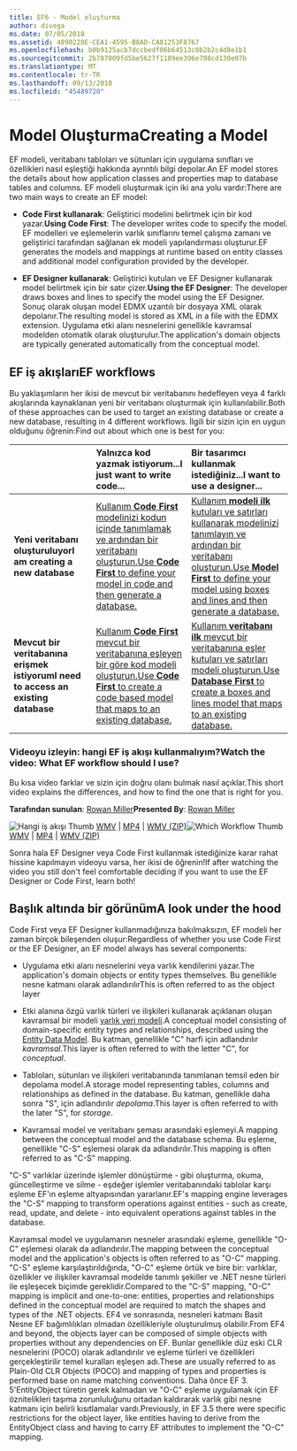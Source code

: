 ```yaml
---
title: EF6 - Model oluşturma
author: divega
ms.date: 07/05/2018
ms.assetid: 4890228E-CEA1-4595-B8AD-CA81253F8767
ms.openlocfilehash: b0b9125acb7dccbedf06b64513c0b2b2c4d8e1b1
ms.sourcegitcommit: 2b787009fd5be5627f1189ee396e708cd130e07b
ms.translationtype: MT
ms.contentlocale: tr-TR
ms.lasthandoff: 09/13/2018
ms.locfileid: "45489720"
---
```

# <a name="creating-a-model"></a><span data-ttu-id="afafa-102">Model Oluşturma</span><span class="sxs-lookup"><span data-stu-id="afafa-102">Creating a Model</span></span>

<span data-ttu-id="afafa-103">EF modeli, veritabanı tabloları ve sütunları için uygulama sınıfları ve özellikleri nasıl eşleştiği hakkında ayrıntılı bilgi depolar.</span><span class="sxs-lookup"><span data-stu-id="afafa-103">An EF model stores the details about how application classes and properties map to database tables and columns.</span></span> <span data-ttu-id="afafa-104">EF modeli oluşturmak için iki ana yolu vardır:</span><span class="sxs-lookup"><span data-stu-id="afafa-104">There are two main ways to create an EF model:</span></span>

- <span data-ttu-id="afafa-105">**Code First kullanarak**: Geliştirici modelini belirtmek için bir kod yazar.</span><span class="sxs-lookup"><span data-stu-id="afafa-105">**Using Code First**: The developer writes code to specify the model.</span></span> <span data-ttu-id="afafa-106">EF modelleri ve eşlemelerin varlık sınıflarını temel çalışma zamanı ve geliştirici tarafından sağlanan ek modeli yapılandırması oluşturur.</span><span class="sxs-lookup"><span data-stu-id="afafa-106">EF generates the models and mappings at runtime based on entity classes and additional model configuration provided by the developer.</span></span>

- <span data-ttu-id="afafa-107">**EF Designer kullanarak**: Geliştirici kutuları ve EF Designer kullanarak model belirtmek için bir satır çizer.</span><span class="sxs-lookup"><span data-stu-id="afafa-107">**Using the EF Designer**: The developer draws boxes and lines to specify the model using the EF Designer.</span></span> <span data-ttu-id="afafa-108">Sonuç olarak oluşan model EDMX uzantılı bir dosyaya XML olarak depolanır.</span><span class="sxs-lookup"><span data-stu-id="afafa-108">The resulting model is stored as XML in a file with the EDMX extension.</span></span> <span data-ttu-id="afafa-109">Uygulama etki alanı nesnelerini genellikle kavramsal modelden otomatik olarak oluşturulur.</span><span class="sxs-lookup"><span data-stu-id="afafa-109">The application's domain objects are typically generated automatically from the conceptual model.</span></span>

## <a name="ef-workflows"></a><span data-ttu-id="afafa-110">EF iş akışları</span><span class="sxs-lookup"><span data-stu-id="afafa-110">EF workflows</span></span>

<span data-ttu-id="afafa-111">Bu yaklaşımların her ikisi de mevcut bir veritabanını hedefleyen veya 4 farklı akışlarında kaynaklanan yeni bir veritabanı oluşturmak için kullanılabilir.</span><span class="sxs-lookup"><span data-stu-id="afafa-111">Both of these approaches can be used to target an existing database or create a new database, resulting in 4 different workflows.</span></span>
<span data-ttu-id="afafa-112">İlgili bir sizin için en uygun olduğunu öğrenin:</span><span class="sxs-lookup"><span data-stu-id="afafa-112">Find out about which one is best for you:</span></span>  

|                                           | <span data-ttu-id="afafa-113">Yalnızca kod yazmak istiyorum...</span><span class="sxs-lookup"><span data-stu-id="afafa-113">I just want to write code...</span></span>                                                                                                                   | <span data-ttu-id="afafa-114">Bir tasarımcı kullanmak istediğiniz...</span><span class="sxs-lookup"><span data-stu-id="afafa-114">I want to use a designer...</span></span>                                                                                                                        |
|:------------------------------------------|:-----------------------------------------------------------------------------------------------------------------------------------------------|:---------------------------------------------------------------------------------------------------------------------------------------------------|
| <span data-ttu-id="afafa-115">**Yeni veritabanı oluşturuluyor**</span><span class="sxs-lookup"><span data-stu-id="afafa-115">**I am creating a new database**</span></span>          | [<span data-ttu-id="afafa-116">Kullanım **Code First** modelinizi kodun içinde tanımlamak ve ardından bir veritabanı oluşturun.</span><span class="sxs-lookup"><span data-stu-id="afafa-116">Use **Code First** to define your model in code and then generate a database.</span></span>](~/ef6/modeling/code-first/workflows/new-database.md)           | [<span data-ttu-id="afafa-117">Kullanım **modeli ilk** kutuları ve satırları kullanarak modelinizi tanımlayın ve ardından bir veritabanı oluşturun.</span><span class="sxs-lookup"><span data-stu-id="afafa-117">Use **Model First** to define your model using boxes and lines and then generate a database.</span></span>](~/ef6/modeling/designer/workflows/model-first.md)   |
| <span data-ttu-id="afafa-118">**Mevcut bir veritabanına erişmek istiyorum**</span><span class="sxs-lookup"><span data-stu-id="afafa-118">**I need to access an existing database**</span></span> | [<span data-ttu-id="afafa-119">Kullanım **Code First** mevcut bir veritabanına eşleyen bir göre kod modeli oluşturun.</span><span class="sxs-lookup"><span data-stu-id="afafa-119">Use **Code First** to create a code based model that maps to an existing database.</span></span>](~/ef6/modeling/code-first/workflows/existing-database.md) | [<span data-ttu-id="afafa-120">Kullanım **veritabanı ilk** mevcut bir veritabanına eşler kutuları ve satırları modeli oluşturun.</span><span class="sxs-lookup"><span data-stu-id="afafa-120">Use **Database First** to create a boxes and lines model that maps to an existing database.</span></span>](~/ef6/modeling/designer/workflows/database-first.md) |

### <a name="watch-the-video-what-ef-workflow-should-i-use"></a><span data-ttu-id="afafa-121">Videoyu izleyin: hangi EF iş akışı kullanmalıyım?</span><span class="sxs-lookup"><span data-stu-id="afafa-121">Watch the video: What EF workflow should I use?</span></span>

<span data-ttu-id="afafa-122">Bu kısa video farklar ve sizin için doğru olanı bulmak nasıl açıklar.</span><span class="sxs-lookup"><span data-stu-id="afafa-122">This short video explains the differences, and how to find the one that is right for you.</span></span>

<span data-ttu-id="afafa-123">**Tarafından sunulan**: [Rowan Miller](http://romiller.com/)</span><span class="sxs-lookup"><span data-stu-id="afafa-123">**Presented By**: [Rowan Miller](http://romiller.com/)</span></span>

<span data-ttu-id="afafa-124">![Hangi iş akışı Thumb](../media/whichworkflow-thumb.png) [WMV](http://download.microsoft.com/download/8/F/8/8F81F4CD-3678-4229-8D79-0C63FFA3C595/HDI_ITPro_Technet_winvideo_ChoseYourWorkflow.wmv) | [MP4](http://download.microsoft.com/download/8/F/8/8F81F4CD-3678-4229-8D79-0C63FFA3C595/HDI_ITPro_Technet_mp4video_ChoseYourWorkflow.m4v) | [WMV (ZIP)](http://download.microsoft.com/download/8/F/8/8F81F4CD-3678-4229-8D79-0C63FFA3C595/HDI_ITPro_Technet_winvideo_ChoseYourWorkflow.zip)</span><span class="sxs-lookup"><span data-stu-id="afafa-124">![Which Workflow Thumb](../media/whichworkflow-thumb.png) [WMV](http://download.microsoft.com/download/8/F/8/8F81F4CD-3678-4229-8D79-0C63FFA3C595/HDI_ITPro_Technet_winvideo_ChoseYourWorkflow.wmv) | [MP4](http://download.microsoft.com/download/8/F/8/8F81F4CD-3678-4229-8D79-0C63FFA3C595/HDI_ITPro_Technet_mp4video_ChoseYourWorkflow.m4v) | [WMV (ZIP)](http://download.microsoft.com/download/8/F/8/8F81F4CD-3678-4229-8D79-0C63FFA3C595/HDI_ITPro_Technet_winvideo_ChoseYourWorkflow.zip)</span></span>

<span data-ttu-id="afafa-125">Sonra hala EF Designer veya Code First kullanmak istediğinize karar rahat hissine kapılmayın videoyu varsa, her ikisi de öğrenin!</span><span class="sxs-lookup"><span data-stu-id="afafa-125">If after watching the video you still don't feel comfortable deciding if you want to use the EF Designer or Code First, learn both!</span></span>

## <a name="a-look-under-the-hood"></a><span data-ttu-id="afafa-126">Başlık altında bir görünüm</span><span class="sxs-lookup"><span data-stu-id="afafa-126">A look under the hood</span></span>

<span data-ttu-id="afafa-127">Code First veya EF Designer kullanmadığınıza bakılmaksızın, EF modeli her zaman birçok bileşenden oluşur:</span><span class="sxs-lookup"><span data-stu-id="afafa-127">Regardless of whether you use Code First or the EF Designer, an EF model always has several components:</span></span>

- <span data-ttu-id="afafa-128">Uygulama etki alanı nesnelerini veya varlık kendilerini yazar.</span><span class="sxs-lookup"><span data-stu-id="afafa-128">The application's domain objects or entity types themselves.</span></span> <span data-ttu-id="afafa-129">Bu genellikle nesne katmanı olarak adlandırılır</span><span class="sxs-lookup"><span data-stu-id="afafa-129">This is often referred to as the object layer</span></span>

- <span data-ttu-id="afafa-130">Etki alanına özgü varlık türleri ve ilişkileri kullanarak açıklanan oluşan kavramsal bir modeli [varlık veri modeli](~/ef6/resources/glossary.md#entity-data-model).</span><span class="sxs-lookup"><span data-stu-id="afafa-130">A conceptual model consisting of domain-specific entity types and relationships, described using the [Entity Data Model](~/ef6/resources/glossary.md#entity-data-model).</span></span> <span data-ttu-id="afafa-131">Bu katman, genellikle "C" harfi için adlandırılır _kavramsal_.</span><span class="sxs-lookup"><span data-stu-id="afafa-131">This layer is often referred to with the letter "C", for _conceptual_.</span></span>

- <span data-ttu-id="afafa-132">Tabloları, sütunları ve ilişkileri veritabanında tanımlanan temsil eden bir depolama model.</span><span class="sxs-lookup"><span data-stu-id="afafa-132">A storage model representing tables, columns and relationships as defined in the database.</span></span> <span data-ttu-id="afafa-133">Bu katman, genellikle daha sonra "S", için adlandırılır _depolama_.</span><span class="sxs-lookup"><span data-stu-id="afafa-133">This layer is often referred to with the later "S", for _storage_.</span></span>  

- <span data-ttu-id="afafa-134">Kavramsal model ve veritabanı şeması arasındaki eşlemeyi.</span><span class="sxs-lookup"><span data-stu-id="afafa-134">A mapping between the conceptual model and the database schema.</span></span> <span data-ttu-id="afafa-135">Bu eşleme, genellikle "C-S" eşlemesi olarak da adlandırılır.</span><span class="sxs-lookup"><span data-stu-id="afafa-135">This mapping is often referred to as "C-S" mapping.</span></span>

<span data-ttu-id="afafa-136">"C-S" varlıklar üzerinde işlemler dönüştürme - gibi oluşturma, okuma, güncelleştirme ve silme - eşdeğer işlemler veritabanındaki tablolar karşı eşleme EF'ın eşleme altyapısından yararlanır.</span><span class="sxs-lookup"><span data-stu-id="afafa-136">EF's mapping engine leverages the "C-S" mapping to transform operations against entities - such as create, read, update, and delete - into equivalent operations against tables in the database.</span></span>

<span data-ttu-id="afafa-137">Kavramsal model ve uygulamanın nesneler arasındaki eşleme, genellikle "O-C" eşlemesi olarak da adlandırılır.</span><span class="sxs-lookup"><span data-stu-id="afafa-137">The mapping between the conceptual model and the application's objects is often referred to as "O-C" mapping.</span></span> <span data-ttu-id="afafa-138">"C-S" eşleme karşılaştırıldığında, "O-C" eşleme örtük ve bire bir: varlıklar, özellikler ve ilişkiler kavramsal modelde tanımlı şekiller ve .NET nesne türleri ile eşleşecek biçimde gereklidir.</span><span class="sxs-lookup"><span data-stu-id="afafa-138">Compared to the "C-S" mapping, "O-C" mapping is implicit and one-to-one: entities, properties and relationships defined in the conceptual model are required to match the shapes and types of the .NET objects.</span></span> <span data-ttu-id="afafa-139">EF4 ve sonrasında, nesneleri katmanı Basit Nesne EF bağımlılıkları olmadan özellikleriyle oluşturulmuş olabilir.</span><span class="sxs-lookup"><span data-stu-id="afafa-139">From EF4 and beyond, the objects layer can be composed of simple objects with properties without any dependencies on EF.</span></span> <span data-ttu-id="afafa-140">Bunlar genellikle düz eski CLR nesnelerini (POCO) olarak adlandırılır ve eşleme türleri ve özellikleri gerçekleştirilir temel kuralları eşleşen adı.</span><span class="sxs-lookup"><span data-stu-id="afafa-140">These are usually referred to as Plain-Old CLR Objects (POCO) and mapping of types and properties is performed base on name matching conventions.</span></span> <span data-ttu-id="afafa-141">Daha önce EF 3. 5'EntityObject türetin gerek kalmadan ve "O-C" eşleme uygulamak için EF öznitelikleri taşıma zorunluluğunu ortadan kaldırarak varlık gibi nesne katmanı için belirli kısıtlamalar vardı.</span><span class="sxs-lookup"><span data-stu-id="afafa-141">Previously, in EF 3.5 there were specific restrictions for the object layer, like entities having to derive from the EntityObject class and having to carry EF attributes to implement the "O-C" mapping.</span></span>
